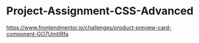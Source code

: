 # Project-Assignment-CSS-Advanced
https://www.frontendmentor.io/challenges/product-preview-card-component-GO7UmttRfa
